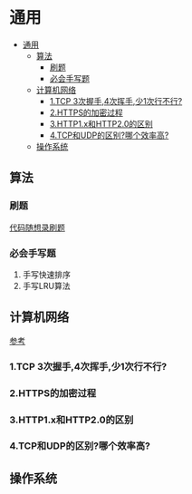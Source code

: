 # 通用

- [通用](#通用)
  - [算法](#算法)
    - [刷题](#刷题)
    - [必会手写题](#必会手写题)
  - [计算机网络](#计算机网络)
    - [1.TCP 3次握手,4次挥手,少1次行不行?](#1tcp-3次握手4次挥手少1次行不行)
    - [2.HTTPS的加密过程](#2https的加密过程)
    - [3.HTTP1.x和HTTP2.0的区别](#3http1x和http20的区别)
    - [4.TCP和UDP的区别?哪个效率高?](#4tcp和udp的区别哪个效率高)
  - [操作系统](#操作系统)

## 算法

### 刷题

[代码随想录刷题](https://programmercarl.com/)  

### 必会手写题

1. 手写快速排序
2. 手写LRU算法

## 计算机网络

[参考](https://xiaolincoding.com/network/)

### 1.TCP 3次握手,4次挥手,少1次行不行?

### 2.HTTPS的加密过程

### 3.HTTP1.x和HTTP2.0的区别

### 4.TCP和UDP的区别?哪个效率高?

## 操作系统

